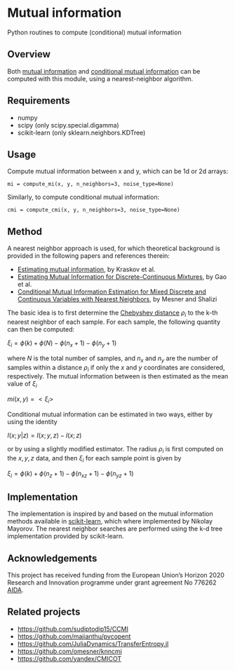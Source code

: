 # Mutual information

Python routines to compute (conditional) mutual information

## Overview

Both [mutual information](https://en.wikipedia.org/wiki/Mutual_information) and
[conditional mutual
information](https://en.wikipedia.org/wiki/Conditional_mutual_information) can
be computed with this module, using a nearest-neighbor algorithm.

## Requirements

* numpy
* scipy (only scipy.special.digamma)
* scikit-learn (only sklearn.neighbors.KDTree)

## Usage

Compute mutual information between x and y, which can be 1d or 2d arrays:

    mi = compute_mi(x, y, n_neighbors=3, noise_type=None)

Similarly, to compute conditional mutual information:

    cmi = compute_cmi(x, y, n_neighbors=3, noise_type=None)

## Method

A nearest neighbor approach is used, for which theoretical background is provided in the following papers and references therein:
* [Estimating mutual information](https://doi.org/10.1103/PhysRevE.69.066138), by Kraskov et al.
* [Estimating Mutual Information for Discrete-Continuous Mixtures](https://proceedings.neurips.cc/paper/2017/file/ef72d53990bc4805684c9b61fa64a102-Paper.pdf), by Gao et al.
* [Conditional Mutual Information Estimation for Mixed Discrete and Continuous Variables with Nearest Neighbors](http://arxiv.org/abs/1912.03387), by Mesner and Shalizi

The basic idea is to first determine the [Chebyshev distance](https://en.wikipedia.org/wiki/Chebyshev_distance) $\rho_i$ to the k-th nearest neighbor of each sample. For each sample, the following quantity can then be computed:

$\xi_i = \phi(k) + \phi(N) - \phi(n_x + 1) - \phi(n_y + 1)$

where $N$ is the total number of samples, and $n_x$ and $n_y$ are the number of samples within a distance $\rho_i$ if only the $x$ and $y$ coordinates are considered, respectively. The mutual information between is then estimated as the mean value of $\xi_i$

$mi(x, y) = <\xi_i>$

Conditional mutual information can be estimated in two ways, either by using the identity

$I(x;y|z) = I(x;y,z) - I(x;z)$

or by using a slightly modified estimator. The radius $\rho_i$ is first computed on the $x, y, z$ data, and then $\xi_i$ for each sample point is given by

$\xi_i = \phi(k) + \phi(n_z+1) - \phi(n_{xz} + 1) - \phi(n_{yz} + 1)$

## Implementation

The implementation is inspired by and based on the mutual information methods
available in [scikit-learn](scikit-learn.org/), which where implemented by
Nikolay Mayorov. The nearest neighbor searches are performed using the k-d tree
implementation provided by scikit-learn.

## Acknowledgements

This project has received funding from the European Union’s Horizon 2020 Research and Innovation programme under grant agreement No 776262 [AIDA](http://aida-space.eu/).

## Related projects

* https://github.com/sudiptodip15/CCMI
* https://github.com/majianthu/pycopent
* https://github.com/JuliaDynamics/TransferEntropy.jl
* https://github.com/omesner/knncmi
* https://github.com/yandex/CMICOT
